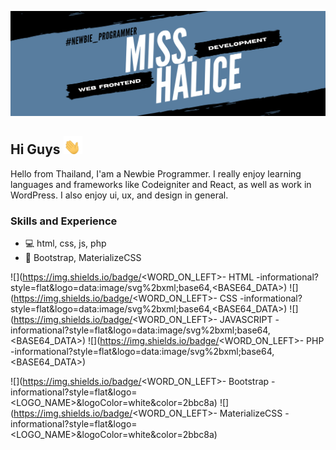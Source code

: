 ![](https://github.com/MidnightCore/MidnightCore/blob/master/Cordale.png)
## Hi Guys <img src="https://github.com/MidnightCore/MidnightCore/blob/master/waving-hand-joypixels.gif" width="30px">


Hello from Thailand, I'am a Newbie Programmer. 
I really enjoy learning languages and frameworks like Codeigniter and React, as well as work in WordPress. I also enjoy ui, ux, and design in general.

### Skills and Experience
* 💻  html, css, js, php
* 🎨  Bootstrap, MaterializeCSS

![](https://img.shields.io/badge/<WORD_ON_LEFT>- HTML -informational?style=flat&logo=data:image/svg%2bxml;base64,<BASE64_DATA>)
![](https://img.shields.io/badge/<WORD_ON_LEFT>- CSS -informational?style=flat&logo=data:image/svg%2bxml;base64,<BASE64_DATA>)
![](https://img.shields.io/badge/<WORD_ON_LEFT>- JAVASCRIPT -informational?style=flat&logo=data:image/svg%2bxml;base64,<BASE64_DATA>)
![](https://img.shields.io/badge/<WORD_ON_LEFT>- PHP -informational?style=flat&logo=data:image/svg%2bxml;base64,<BASE64_DATA>)

![](https://img.shields.io/badge/<WORD_ON_LEFT>- Bootstrap -informational?style=flat&logo=<LOGO_NAME>&logoColor=white&color=2bbc8a)
![](https://img.shields.io/badge/<WORD_ON_LEFT>- MaterializeCSS -informational?style=flat&logo=<LOGO_NAME>&logoColor=white&color=2bbc8a)

